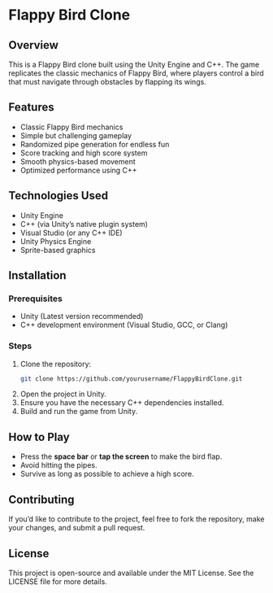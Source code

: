 # Flappy Bird Clone

## Overview
This is a Flappy Bird clone built using the Unity Engine and C++. The game replicates the classic mechanics of Flappy Bird, where players control a bird that must navigate through obstacles by flapping its wings.

## Features
- Classic Flappy Bird mechanics
- Simple but challenging gameplay
- Randomized pipe generation for endless fun
- Score tracking and high score system
- Smooth physics-based movement
- Optimized performance using C++

## Technologies Used
- Unity Engine
- C++ (via Unity’s native plugin system)
- Visual Studio (or any C++ IDE)
- Unity Physics Engine
- Sprite-based graphics

## Installation
### Prerequisites
- Unity (Latest version recommended)
- C++ development environment (Visual Studio, GCC, or Clang)

### Steps
1. Clone the repository:
   ```sh
   git clone https://github.com/yourusername/FlappyBirdClone.git
   ```
2. Open the project in Unity.
3. Ensure you have the necessary C++ dependencies installed.
4. Build and run the game from Unity.

## How to Play
- Press the **space bar** or **tap the screen** to make the bird flap.
- Avoid hitting the pipes.
- Survive as long as possible to achieve a high score.

## Contributing
If you’d like to contribute to the project, feel free to fork the repository, make your changes, and submit a pull request.

## License
This project is open-source and available under the MIT License. See the LICENSE file for more details.



